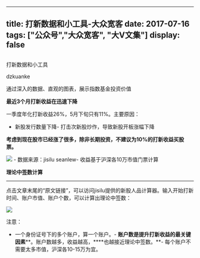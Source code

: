 
---
title:   打新数据和小工具-大众宽客
date: 2017-07-16
tags: ["公众号","大众宽客", "大V文集"]
display: false
---


## 



打新数据和小工具




dzkuanke




通过深入的数据、直观的图表，展示指数基金投资价值


**最近3个月打新收益在迅速下降**



一季度年化打新收益26%，5月下旬只有11%。主要原因：
- 新股发行数量下降- 打击次新股炒作，导致新股开板涨幅下降


**考虑到现在股市已经涨了很多，除非长期投资，不建议为10%的打新收益买股票。**



<img data-s="300,640" data-type="png" src="http://mmbiz.qpic.cn/mmbiz_png/PKw3FQPmhIjmJRlhSs1LP2LicdhCbpg59ygjTrP0xxJ4q9z4fzHreMtkShMRF9xicU766NBAVbIgzPlDTSCg6qRQ/0?wx_fmt=png" class="" data-ratio="0.7442396313364056" data-w="868"/>
- 数据来源：jisilu seanlew- 收益基于沪深各10万市值门票计算




**理论中签数计算**

****

点击文章末尾的“原文链接”，可以访问jisilu提供的新股人品计算器。输入开始打新时间、账户市值、账户个数，可以计算出理论中签数：



<img data-s="300,640" data-type="png" src="http://mmbiz.qpic.cn/mmbiz_png/PKw3FQPmhIjmJRlhSs1LP2LicdhCbpg59Mbz5vymLibwdloLAkEISib39sicatXe0XtibaJzYicTN1iau64b9RcogPqaQ/0?wx_fmt=png" class="" data-ratio="0.36268068331143233" data-w="1522"/>



注意：
- 一个身份证号下的多个账户，算一个账户。- **账户数是提升打新收益的最关键因素****。账户数越多，收益越高，****也越接近理论中签数。**- 每个账户不需要太多市值，沪深各10-15万为宜。







